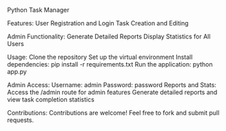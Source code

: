 
Python Task Manager

Features:
User Registration and Login
Task Creation and Editing

Admin Functionality:
Generate Detailed Reports
Display Statistics for All Users

Usage:
Clone the repository
Set up the virtual environment
Install dependencies: pip install -r requirements.txt
Run the application: python app.py

Admin Access:
Username: admin
Password: password
Reports and Stats:
Access the /admin route for admin features
Generate detailed reports and view task completion statistics

Contributions:
Contributions are welcome! Feel free to fork and submit pull requests.

